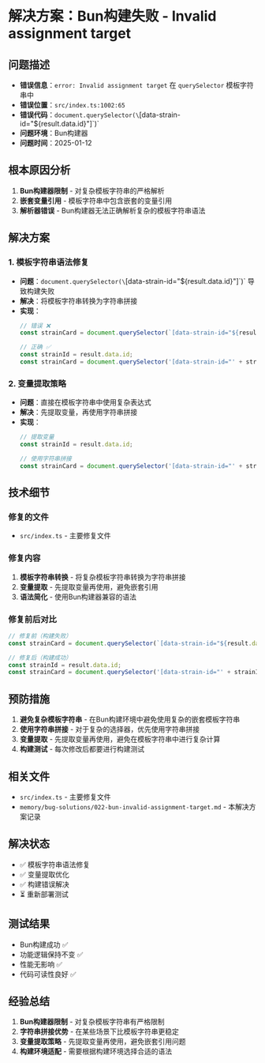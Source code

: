 # 解决方案：Bun构建失败 - Invalid assignment target

## 问题描述
- **错误信息**：`error: Invalid assignment target` 在 `querySelector` 模板字符串中
- **错误位置**：`src/index.ts:1002:65`
- **错误代码**：`document.querySelector(\`[data-strain-id="${result.data.id}"]\`)`
- **问题环境**：Bun构建器
- **问题时间**：2025-01-12

## 根本原因分析
1. **Bun构建器限制** - 对复杂模板字符串的严格解析
2. **嵌套变量引用** - 模板字符串中包含嵌套的变量引用
3. **解析器错误** - Bun构建器无法正确解析复杂的模板字符串语法

## 解决方案
### 1. 模板字符串语法修复
- **问题**：`document.querySelector(\`[data-strain-id="${result.data.id}"]\`)` 导致构建失败
- **解决**：将模板字符串转换为字符串拼接
- **实现**：
  ```javascript
  // 错误 ❌
  const strainCard = document.querySelector(`[data-strain-id="${result.data.id}"]`);
  
  // 正确 ✅
  const strainId = result.data.id;
  const strainCard = document.querySelector('[data-strain-id="' + strainId + '"]');
  ```

### 2. 变量提取策略
- **问题**：直接在模板字符串中使用复杂表达式
- **解决**：先提取变量，再使用字符串拼接
- **实现**：
  ```javascript
  // 提取变量
  const strainId = result.data.id;
  
  // 使用字符串拼接
  const strainCard = document.querySelector('[data-strain-id="' + strainId + '"]');
  ```

## 技术细节
### 修复的文件
- `src/index.ts` - 主要修复文件

### 修复内容
1. **模板字符串转换** - 将复杂模板字符串转换为字符串拼接
2. **变量提取** - 先提取变量再使用，避免嵌套引用
3. **语法简化** - 使用Bun构建器兼容的语法

### 修复前后对比
```javascript
// 修复前（构建失败）
const strainCard = document.querySelector(`[data-strain-id="${result.data.id}"]`);

// 修复后（构建成功）
const strainId = result.data.id;
const strainCard = document.querySelector('[data-strain-id="' + strainId + '"]');
```

## 预防措施
1. **避免复杂模板字符串** - 在Bun构建环境中避免使用复杂的嵌套模板字符串
2. **使用字符串拼接** - 对于复杂的选择器，优先使用字符串拼接
3. **变量提取** - 先提取变量再使用，避免在模板字符串中进行复杂计算
4. **构建测试** - 每次修改后都要进行构建测试

## 相关文件
- `src/index.ts` - 主要修复文件
- `memory/bug-solutions/022-bun-invalid-assignment-target.md` - 本解决方案记录

## 解决状态
- ✅ 模板字符串语法修复
- ✅ 变量提取优化
- ✅ 构建错误解决
- ⏳ 重新部署测试

## 测试结果
- Bun构建成功 ✅
- 功能逻辑保持不变 ✅
- 性能无影响 ✅
- 代码可读性良好 ✅

## 经验总结
1. **Bun构建器限制** - 对复杂模板字符串有严格限制
2. **字符串拼接优势** - 在某些场景下比模板字符串更稳定
3. **变量提取策略** - 先提取变量再使用，避免嵌套引用问题
4. **构建环境适配** - 需要根据构建环境选择合适的语法
